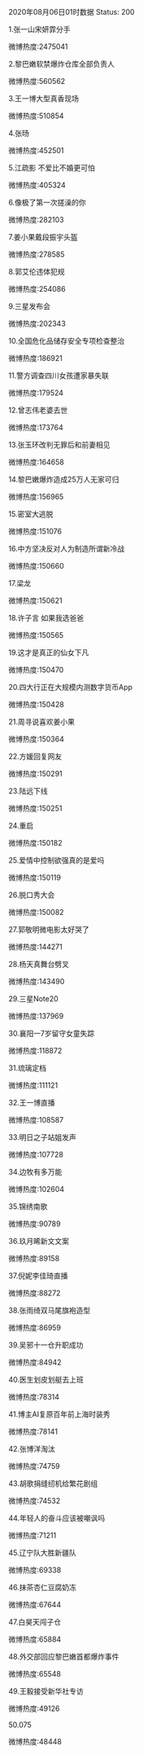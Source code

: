 2020年08月06日01时数据
Status: 200

1.张一山宋妍霏分手

微博热度:2475041

2.黎巴嫩软禁爆炸仓库全部负责人

微博热度:560562

3.王一博大型真香现场

微博热度:510854

4.张旸

微博热度:452501

5.江疏影 不爱比不婚更可怕

微博热度:405324

6.像极了第一次搓澡的你

微博热度:282103

7.姜小果戴段振宇头盔

微博热度:278585

8.郭艾伦违体犯规

微博热度:254086

9.三星发布会

微博热度:202343

10.全国危化品储存安全专项检查整治

微博热度:186921

11.警方调查四川女孩遭家暴失联

微博热度:179524

12.曾志伟老婆去世

微博热度:173764

13.张玉环改判无罪后和前妻相见

微博热度:164658

14.黎巴嫩爆炸造成25万人无家可归

微博热度:156965

15.密室大逃脱

微博热度:151076

16.中方坚决反对人为制造所谓新冷战

微博热度:150660

17.梁龙

微博热度:150621

18.许子言 如果我选爸爸

微博热度:150565

19.这才是真正的仙女下凡

微博热度:150470

20.四大行正在大规模内测数字货币App

微博热度:150428

21.周寻说喜欢姜小果

微博热度:150364

22.方媛回复网友

微博热度:150291

23.陆远下线

微博热度:150251

24.重启

微博热度:150182

25.爱情中控制欲强真的是爱吗

微博热度:150119

26.脱口秀大会

微博热度:150082

27.郭敬明微电影太好哭了

微博热度:144271

28.杨天真舞台劈叉

微博热度:143490

29.三星Note20

微博热度:137969

30.襄阳一7岁留守女童失踪

微博热度:118872

31.琉璃定档

微博热度:111121

32.王一博直播

微博热度:108587

33.明日之子站姐发声

微博热度:107728

34.边牧有多万能

微博热度:102604

35.锦绣南歌

微博热度:90789

36.玖月晞新文文案

微博热度:89158

37.倪妮李佳琦直播

微博热度:88272

38.张雨绮双马尾旗袍造型

微博热度:86959

39.吴邪十一仓升职成功

微博热度:84942

40.医生划皮划艇去上班

微博热度:78314

41.博主AI复原百年前上海时装秀

微博热度:78141

42.张博洋淘汰

微博热度:74759

43.胡歌捐缝纫机给繁花剧组

微博热度:74532

44.年轻人的奋斗应该被嘲讽吗

微博热度:71211

45.辽宁队大胜新疆队

微博热度:69338

46.抹茶杏仁豆腐奶冻

微博热度:67644

47.白昊天闯子仓

微博热度:65884

48.外交部回应黎巴嫩首都爆炸事件

微博热度:65548

49.王毅接受新华社专访

微博热度:49126

50.075

微博热度:48448

